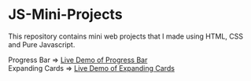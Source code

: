 # JS-Mini-Projects
This repository contains mini web projects that I made using HTML, CSS and Pure Javascript.

Progress Bar => [Live Demo of Progress Bar](https://codepen.io/ayezabashir442/pen/eYPJwyO) <br/>
Expanding Cards => [Live Demo of Expanding Cards](https://codepen.io/ayezabashir442/pen/eYPpKrX)
